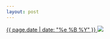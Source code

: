 ```yaml
---
layout: post
---
```


<p>
  <a href="/196">
    <time>{{ page.date | date: "%e %B %Y" }}</time>
    <img src="https://s3.amazonaws.com/life.aaronjgreenberg.com/196.jpg">
  </a>
  
</p>
